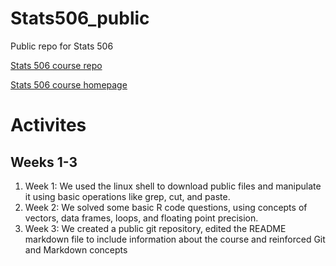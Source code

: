 # Stats506_public
Public repo for Stats 506

[Stats 506 course repo](https://github.com/jbhender/Stats506_F20)

[Stats 506 course homepage](http://jbhender.github.io/Stats506/F20/)


# Activites

## Weeks 1-3

1. Week 1: We used the linux shell to download public files and manipulate it using basic operations like grep, cut, and paste.
2. Week 2: We solved some basic R code questions, using concepts of vectors, data frames, loops, and floating point precision.
3. Week 3: We created a public git repository, edited the README markdown file to include information about the course and reinforced Git and Markdown concepts
